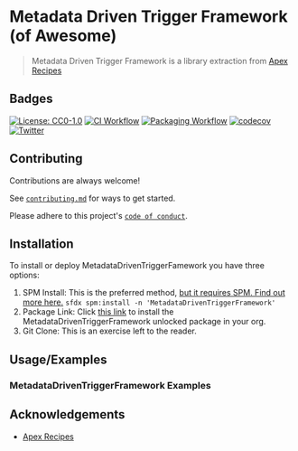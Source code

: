 # Metadata Driven Trigger Framework (of Awesome)

> Metadata Driven Trigger Framework is a library extraction from [Apex Recipes](https://www.github.com/trailheadapps/apex-recipes)

## Badges

[![License: CC0-1.0](https://img.shields.io/badge/License-CC0%201.0-orange.svg)](http://creativecommons.org/publicdomain/zero/1.0/)
[![CI Workflow](https://github.com/developerforce/MetadataDrivenTriggerHandler/workflows/CI/badge.svg)](_https://github.com/developerforce/MetadataDrivenTriggerHandler/actions?query=workflow%3ACI_)
[![Packaging Workflow](https://github.com/developerforce/MetadataDrivenTriggerHandler/workflows/Packaging/badge.svg)](_https://github.com/developerforce/MetadataDrivenTriggerHandler/actions?query=workflow%3APackaging_) [![codecov](https://codecov.io/gh/developerforce/MetadataDrivenTriggerHandler/branch/main/graph/badge.svg)](_https://codecov.io/gh/developerforce/MetadataDrivenTriggerHandler_)
[![Twitter](https://img.shields.io/twitter/follow/Codefriar.svg?style=social)](https://img.shields.io/twitter/follow/Codefriar.svg?style=social)

## Contributing

Contributions are always welcome!

See [`contributing.md`](https://github.com/developerforce/MetadataDrivenTriggerHandler/blob/main/CONTRIBUTION.md) for ways to get started.

Please adhere to this project's [`code of conduct`](https://github.com/developerforce/MetadataDrivenTriggerHandler/blob/main/CODE_OF_CONDUCT.md).

## Installation

To install or deploy MetadataDrivenTriggerFamework you have three options:

1. SPM Install: This is the preferred method, [but it requires SPM. Find out more here.](https://spm-registry.herokuapp.com/)
   `sfdx spm:install -n 'MetadataDrivenTriggerFramework'`
1. Package Link: Click [this link](https://login.salesforce.com/packaging/installPackage.apexp?p0=04t5e000000up1pAAA) to install the MetadataDrivenTriggerFramework unlocked package in your org.
1. Git Clone: This is an exercise left to the reader.

## Usage/Examples

### MetadataDrivenTriggerFramework Examples

## Acknowledgements

-   [Apex Recipes](https://www.github.com/trailheadapps/apex-recipes)

